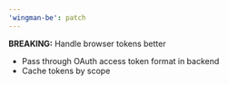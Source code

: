 ```yaml
---
'wingman-be': patch
---
```


**BREAKING:** Handle browser tokens better

- Pass through OAuth access token format in backend
- Cache tokens by scope
